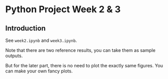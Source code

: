 # Python Project Week 2 & 3

## Introduction
See `week2.ipynb` and `week3.ipynb`.

Note that there are two reference results, you can take them as sample outputs.

But for the later part, there is no need to plot the exactly same figures. You can make your own fancy plots.
